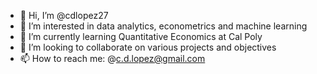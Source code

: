 - 👋 Hi, I’m @cdlopez27
- 👀 I’m interested in data analytics, econometrics and machine learning
- 🌱 I’m currently learning Quantitative Economics at Cal Poly
- 💞️ I’m looking to collaborate on various projects and objectives
- 📫 How to reach me: @c.d.lopez@gmail.com 

<!---
cdlopez27/cdlopez27 is a ✨ special ✨ repository because its `README.md` (this file) appears on your GitHub profile.
You can click the Preview link to take a look at your changes.
--->
